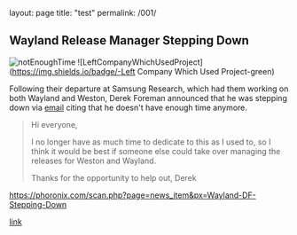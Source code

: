 layout: page
title: "test"
permalink: /001/

## Wayland Release Manager Stepping Down

![notEnoughTime](https://img.shields.io/badge/-Not%20Enough%20Time-orange) ![LeftCompanyWhichUsedProject](https://img.shields.io/badge/-Left Company Which Used Project-green)

<a name="test"></a>

Following their departure at Samsung Research, which had them working on both Wayland and Weston, Derek Foreman announced that he was stepping down via [email](https://lists.freedesktop.org/archives/wayland-devel/2019-April/040389.html) citing that he doesn't have enough time anymore. 

> Hi everyone,
>
> I no longer have as much time to dedicate to this as I used to, so I
> think it would be best if someone else could take over managing the
> releases for Weston and Wayland.
>
> Thanks for the opportunity to help out,
> Derek

https://phoronix.com/scan.php?page=news_item&px=Wayland-DF-Stepping-Down



[link](#test)




